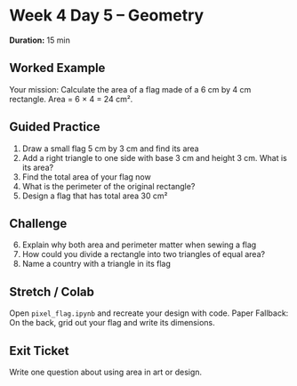 # Week 4 Day 5 – Geometry

**Duration:** 15 min

## Worked Example
Your mission: Calculate the area of a flag made of a 6 cm by 4 cm rectangle.
Area = 6 × 4 = 24 cm².

## Guided Practice
1. Draw a small flag 5 cm by 3 cm and find its area
2. Add a right triangle to one side with base 3 cm and height 3 cm. What is its area?
3. Find the total area of your flag now
4. What is the perimeter of the original rectangle?
5. Design a flag that has total area 30 cm²

## Challenge
6. Explain why both area and perimeter matter when sewing a flag
7. How could you divide a rectangle into two triangles of equal area?
8. Name a country with a triangle in its flag

## Stretch / Colab
Open `pixel_flag.ipynb` and recreate your design with code.
Paper Fallback: On the back, grid out your flag and write its dimensions.

## Exit Ticket
Write one question about using area in art or design.
